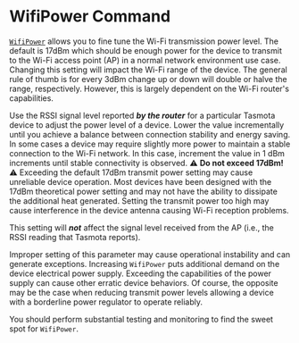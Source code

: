 # WifiPower Command

[`WifiPower`](Commands.md#wifipower) allows you to fine tune the Wi-Fi transmission power level. The default is 17dBm which should be enough power for the device to transmit to the Wi-Fi access point (AP) in a normal network environment use case. Changing this setting will impact the Wi-Fi range of the device. The general rule of thumb is for every 3dBm change up or down will double or halve the range, respectively. However, this is largely dependent on the Wi-Fi router's capabilities.

Use the RSSI signal level reported _**by the router**_ for a particular Tasmota device to adjust the power level of a device. Lower the value incrementally until you achieve a balance between connection stability and energy saving. In some cases a device may require slightly more power to maintain a stable connection to the Wi-Fi network. In this case, increment the value in 1 dBm increments until stable connectivity is observed. :warning: **Do not exceed 17dBm!** :warning: Exceeding the default 17dBm transmit power setting may cause unreliable device operation. Most devices have been designed with the 17dBm theoretical power setting and may not have the ability to dissipate the additional heat generated. Setting the transmit power too high may cause interference in the device antenna causing Wi-Fi reception problems.

This setting will _**not**_ affect the signal level received from the AP (i.e., the RSSI reading that Tasmota reports).

Improper setting of this parameter may cause operational instability and can generate exceptions. Increasing `WifiPower` puts additional demand on the device electrical power supply. Exceeding the capabilities of the power supply can cause other erratic device behaviors. Of course, the opposite may be the case when reducing transmit power levels allowing a device with a borderline power regulator to operate reliably.

You should perform substantial testing and monitoring to find the sweet spot for `WifiPower`.